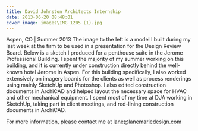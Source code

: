 ```yaml
---
title: David Johnston Architects Internship
date: 2013-06-20 08:48:01
cover_image: images\IMG_1205 (1).jpg
---
```

Aspen, CO | Summer 2013
The image to the left is a model I built during my last week at the ﬁrm to be used in a presentation for the Design Review Board. Below is a sketch I produced for a penthouse suite in the Jerome Professional Building. I spent the majority of my summer working on this building, and it is currently under construction directly behind the well-known hotel Jerome in Aspen. For this building speciﬁcally, I also worked extensively on imagery boards for the clients as well as process renderings using mainly SketchUp and Photoshop. I also edited construction documents in ArchiCAD and helped layout the necessary space for HVAC and other mechanical equipment. I spent most of my time at DJA working in SketchUp, taking part in client meetings, and red-lining construction documents in ArchiCAD.

For more information, please contact me at lane@lanemariedesign.com
